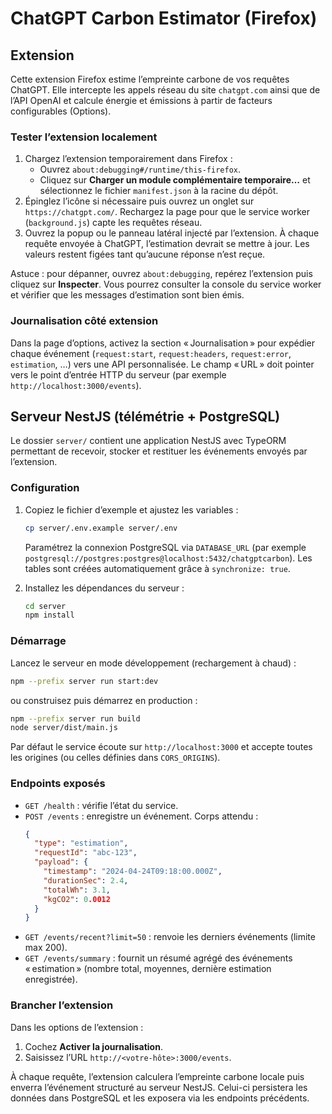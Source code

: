 # ChatGPT Carbon Estimator (Firefox)

## Extension

Cette extension Firefox estime l’empreinte carbone de vos requêtes ChatGPT.
Elle intercepte les appels réseau du site `chatgpt.com` ainsi que de l’API
OpenAI et calcule énergie et émissions à partir de facteurs configurables
(Options).

### Tester l’extension localement

1. Chargez l’extension temporairement dans Firefox :
   - Ouvrez `about:debugging#/runtime/this-firefox`.
   - Cliquez sur **Charger un module complémentaire temporaire…** et
     sélectionnez le fichier `manifest.json` à la racine du dépôt.
2. Épinglez l’icône si nécessaire puis ouvrez un onglet sur
   `https://chatgpt.com/`. Rechargez la page pour que le service worker
   (`background.js`) capte les requêtes réseau.
3. Ouvrez la popup ou le panneau latéral injecté par l’extension. À chaque
   requête envoyée à ChatGPT, l’estimation devrait se mettre à jour. Les valeurs
   restent figées tant qu’aucune réponse n’est reçue.

Astuce : pour dépanner, ouvrez `about:debugging`, repérez l’extension puis
cliquez sur **Inspecter**. Vous pourrez consulter la console du service worker
et vérifier que les messages d’estimation sont bien émis.

### Journalisation côté extension

Dans la page d’options, activez la section « Journalisation » pour expédier chaque
événement (`request:start`, `request:headers`, `request:error`, `estimation`, …)
vers une API personnalisée. Le champ « URL » doit pointer vers le point d’entrée
HTTP du serveur (par exemple `http://localhost:3000/events`).

## Serveur NestJS (télémétrie + PostgreSQL)

Le dossier `server/` contient une application NestJS avec TypeORM permettant de
recevoir, stocker et restituer les événements envoyés par l’extension.

### Configuration

1. Copiez le fichier d’exemple et ajustez les variables :

   ```bash
   cp server/.env.example server/.env
   ```

   Paramétrez la connexion PostgreSQL via `DATABASE_URL` (par exemple
   `postgresql://postgres:postgres@localhost:5432/chatgptcarbon`). Les tables
   sont créées automatiquement grâce à `synchronize: true`.

2. Installez les dépendances du serveur :

   ```bash
   cd server
   npm install
   ```

### Démarrage

Lancez le serveur en mode développement (rechargement à chaud) :

```bash
npm --prefix server run start:dev
```

ou construisez puis démarrez en production :

```bash
npm --prefix server run build
node server/dist/main.js
```

Par défaut le service écoute sur `http://localhost:3000` et accepte toutes les
origines (ou celles définies dans `CORS_ORIGINS`).

### Endpoints exposés

- `GET /health` : vérifie l’état du service.
- `POST /events` : enregistre un événement. Corps attendu :
  ```json
  {
    "type": "estimation",
    "requestId": "abc-123",
    "payload": {
      "timestamp": "2024-04-24T09:18:00.000Z",
      "durationSec": 2.4,
      "totalWh": 3.1,
      "kgCO2": 0.0012
    }
  }
  ```
- `GET /events/recent?limit=50` : renvoie les derniers événements (limite max 200).
- `GET /events/summary` : fournit un résumé agrégé des événements « estimation »
  (nombre total, moyennes, dernière estimation enregistrée).

### Brancher l’extension

Dans les options de l’extension :

1. Cochez **Activer la journalisation**.
2. Saisissez l’URL `http://<votre-hôte>:3000/events`.

À chaque requête, l’extension calculera l’empreinte carbone locale puis enverra
l’événement structuré au serveur NestJS. Celui-ci persistera les données dans
PostgreSQL et les exposera via les endpoints précédents.
